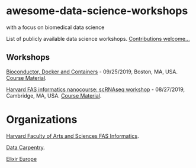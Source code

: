 # awesome-data-science-workshops
with a focus on biomedical data science

List of publicly available data science workshops.  [Contributions welcome...]()


## Workshops

[Bioconductor, Docker and Containers](https://www.meetup.com/Boston-R-Bioconductor-for-genomics/events/262389836/) - 09/25/2019, Boston, MA, USA. [Course Material](https://github.com/nturaga).  

[Harvard FAS informatics nanocourse: scRNAseq workshop](https://crazyhottommy.github.io/scRNA-seq-workshop-Fall-2019) - 08/27/2019, Cambridge, MA, USA. [Course Material](https://github.com/crazyhottommy/scRNA-seq-workshop-Fall-2019).  



# Organizations 

[Harvard Faculty of Arts and Sciences FAS Informatics](https://informatics.fas.harvard.edu/category/tutorials.html).  

[Data Carpentry](https://datacarpentry.org/workshops/).  

[Elixir Europe](https://elixir-europe.org/events-type/workshops-and-courses)
